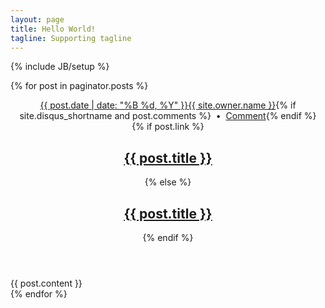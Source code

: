 ```yaml
---
layout: page
title: Hello World!
tagline: Supporting tagline
---
```

{% include JB/setup %}



{% for post in paginator.posts %}
<article class="hentry" itemprop="blogPost" itemscope itemtype="http://schema.org/BlogPosting">
  <header>
    <div class="entry-meta"><span class="entry-date date published updated"><time datetime="{{ post.date | date_to_xmlschema }}" itemprop="datePublished"><a href="{{ site.url }}{{ post.url }}">{{ post.date | date: "%B %d, %Y" }}</a></time></span><span class="author vcard" itemprop="author" itemscope itemtype="http://schema.org/Person"><span itemprop="name" class="fn"><a href="{{ site.url }}/about" title="About {{ site.owner.name }}" itemprop="url">{{ site.owner.name }}</a></span></span>{% if site.disqus_shortname and post.comments %}&nbsp; &bull; &nbsp;<span class="entry-comments"><a href="{{ site.url }}{{ post.url }}#disqus_thread">Comment</a></span>{% endif %}</div><!-- /.entry-meta -->
    {% if post.link %}
      <h1 class="entry-title" itemprop="name"><a href="{{ site.url }}{{ post.url }}" rel="bookmark" itemprop="url" title="{{ post.title }}"><i class="icon-double-angle-right"></i></a> <a href="{{ post.link }}">{{ post.title }}</a></h1>
    {% else %}
      <h1 class="entry-title" itemprop="name"><a href="{{ site.url }}{{ post.url }}" rel="bookmark" title="{{ post.title }}" itemprop="url">{{ post.title }}</a></h1>
    {% endif %}
  </header>
  <div class="entry-content" itemprop="description">
    {{ post.content }}
  </div><!-- /.entry-content -->
</article><!-- /.hentry -->
{% endfor %}
